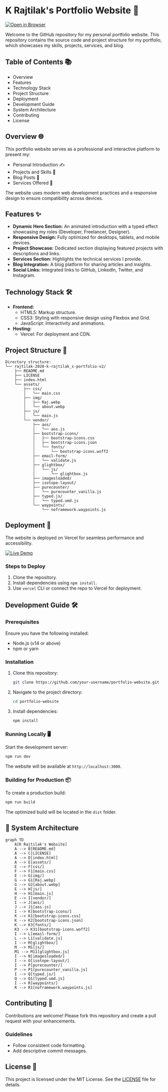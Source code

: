 # K Rajtilak's Portfolio Website 🌟

[![Open in Browser](https://img.shields.io/badge/Status%20-Live-brightgreen?style=for-the-badge&logo=googlechrome)](https://krajtilak.vercel.app)

Welcome to the GitHub repository for my personal portfolio website. This repository contains the source code and project structure for my portfolio, which showcases my skills, projects, services, and blog.

## Table of Contents 📚
- Overview
- Features
- Technology Stack
- Project Structure
- Deployment
- Development Guide
- System Architecture
- Contributing
- License

## Overview 🌐
This portfolio website serves as a professional and interactive platform to present my:
- Personal Introduction ✍️
- Projects and Skills 🚀
- Blog Posts 📝
- Services Offered 💼

The website uses modern web development practices and a responsive design to ensure compatibility across devices.

## Features ✨
- **Dynamic Hero Section:** An animated introduction with a typed effect showcasing my roles (Developer, Freelancer, Designer).
- **Responsive Design:** Fully optimized for desktops, tablets, and mobile devices.
- **Project Showcase:** Dedicated section displaying featured projects with descriptions and links.
- **Services Section:** Highlights the technical services I provide.
- **Blog Integration:** A blog platform for sharing articles and insights.
- **Social Links:** Integrated links to GitHub, LinkedIn, Twitter, and Instagram.

## Technology Stack 🛠️
- **Frontend:**
  - HTML5: Markup structure.
  - CSS3: Styling with responsive design using Flexbox and Grid.
  - JavaScript: Interactivity and animations.
- **Hosting:**
  - Vercel: For deployment and CDN.

## Project Structure 📂
```plaintext
Directory structure:
└── rajtilak-2020-k-rajtilak_s-portfolio-v2/
    ├── README.md
    ├── LICENSE
    ├── index.html
    └── assets/
        ├── css/
        │   └── main.css
        ├── img/
        │   ├── Raj.webp
        │   └── about.webp
        ├── js/
        │   └── main.js
        └── vendor/
            ├── aos/
            │   └── aos.js
            ├── bootstrap-icons/
            │   ├── bootstrap-icons.css
            │   ├── bootstrap-icons.json
            │   └── fonts/
            │       └── bootstrap-icons.woff2
            ├── email-form/
            │   └── validate.js
            ├── glightbox/
            │   └── js/
            │       └── glightbox.js
            ├── imagesloaded/
            ├── isotope-layout/
            ├── purecounter/
            │   └── purecounter_vanilla.js
            ├── typed.js/
            │   └── typed.umd.js
            └── waypoints/
                └── noframework.waypoints.js

```

## Deployment 🚀
The website is deployed on Vercel for seamless performance and accessibility. 

[![Live Demo](https://img.shields.io/badge/Vercel-black?style=for-the-badge&logo=vercel)](https://krajtilak.vercel.app)

### Steps to Deploy
1. Clone the repository.
2. Install dependencies using `npm install`.
3. Use `vercel` CLI or connect the repo to Vercel for deployment.

## Development Guide 🛠️
### Prerequisites
Ensure you have the following installed:
- Node.js (v14 or above)
- npm or yarn

### Installation
1. Clone this repository:
   ```bash
   git clone https://github.com/your-username/portfolio-website.git
   ```
2. Navigate to the project directory:
   ```bash
   cd portfolio-website
   ```
3. Install dependencies:
   ```bash
   npm install
   ```

### Running Locally 🖥️
Start the development server:
```bash
npm run dev
```
The website will be available at `http://localhost:3000`.

### Building for Production 📦
To create a production build:
```bash
npm run build
```
The optimized build will be located in the `dist` folder.

## 🔧 System Architecture

```mermaid
graph TD
    A[K Rajtilak's Website] 
    A --> B[README.md]
    A --> C[LICENSE]
    A --> D[index.html]
    A --> E[assets/]
    E --> F[css/]
    F --> F1[main.css]
    E --> G[img/]
    G --> G1[Raj.webp]
    G --> G2[about.webp]
    E --> H[js/]
    H --> H1[main.js]
    E --> I[vendor/]
    I --> J[aos/]
    J --> J1[aos.js]
    I --> K[bootstrap-icons/]
    K --> K1[bootstrap-icons.css]
    K --> K2[bootstrap-icons.json]
    K --> K3[fonts/]
    K3 --> K31[bootstrap-icons.woff2]
    I --> L[email-form/]
    L --> L1[validate.js]
    I --> M[glightbox/]
    M --> M1[js/]
    M1 --> M11[glightbox.js]
    I --> N[imagesloaded/]
    I --> O[isotope-layout/]
    I --> P[purecounter/]
    P --> P1[purecounter_vanilla.js]
    I --> Q[typed.js/]
    Q --> Q1[typed.umd.js]
    I --> R[waypoints/]
    R --> R1[noframework.waypoints.js]
```


## Contributing 🤝
Contributions are welcome! Please fork this repository and create a pull request with your enhancements. 

### Guidelines
- Follow consistent code formatting.
- Add descriptive commit messages.

## License 📄
This project is licensed under the MIT License. See the [LICENSE](LICENSE) file for details.

